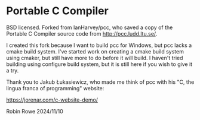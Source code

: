 Portable C Compiler
===================

BSD licensed. Forked from IanHarvey/pcc, who saved a copy of the Portable C Compiler source code from http://pcc.ludd.ltu.se/.

I created this fork because I want to build pcc for Windows, but pcc lacks a cmake build system. I've started work on creating a cmake build system using cmaker, but still have more to do before it will build. I haven't tried building using configure build system, but it is still here if you wish to give it a try.

Thank you to Jakub Łukasiewicz, who made me think of pcc with his "C, the lingua franca of programming" website:

https://jorenar.com/c-website-demo/

Robin Rowe
2024/11/10
